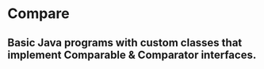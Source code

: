 # Compare

## Basic Java programs with custom classes that implement Comparable & Comparator interfaces.

